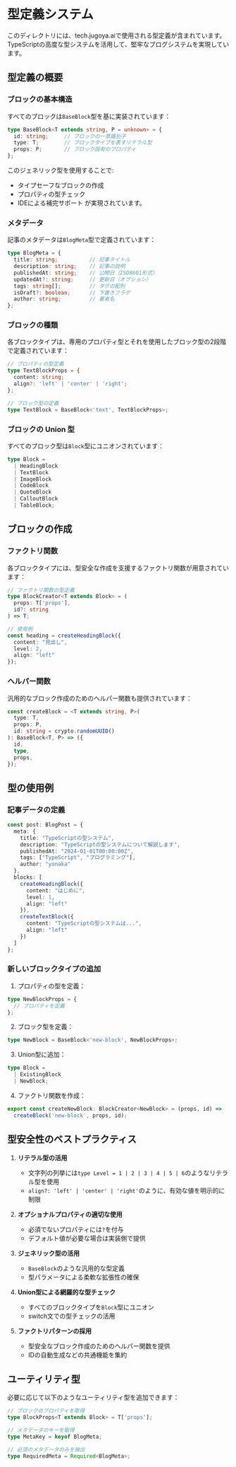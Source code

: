 # 型定義システム

このディレクトリには、tech.jugoya.aiで使用される型定義が含まれています。TypeScriptの高度な型システムを活用して、堅牢なブログシステムを実現しています。

## 型定義の概要

### ブロックの基本構造

すべてのブロックは`BaseBlock`型を基に実装されています：

```typescript
type BaseBlock<T extends string, P = unknown> = {
  id: string;     // ブロックの一意識別子
  type: T;        // ブロックタイプを表すリテラル型
  props: P;       // ブロック固有のプロパティ
};
```

このジェネリック型を使用することで:
- タイプセーフなブロックの作成
- プロパティの型チェック
- IDEによる補完サポート
が実現されています。

### メタデータ

記事のメタデータは`BlogMeta`型で定義されています：

```typescript
type BlogMeta = {
  title: string;          // 記事タイトル
  description: string;    // 記事の説明
  publishedAt: string;    // 公開日（ISO8601形式）
  updatedAt?: string;     // 更新日（オプション）
  tags: string[];         // タグの配列
  isDraft?: boolean;      // 下書きフラグ
  author: string;         // 著者名
};
```

### ブロックの種類

各ブロックタイプは、専用のプロパティ型とそれを使用したブロック型の2段階で定義されています：

```typescript
// プロパティの型定義
type TextBlockProps = {
  content: string;
  align?: 'left' | 'center' | 'right';
};

// ブロック型の定義
type TextBlock = BaseBlock<'text', TextBlockProps>;
```

### ブロックの Union 型

すべてのブロック型は`Block`型にユニオンされています：

```typescript
type Block = 
  | HeadingBlock
  | TextBlock 
  | ImageBlock 
  | CodeBlock 
  | QuoteBlock 
  | CalloutBlock 
  | TableBlock;
```

## ブロックの作成

### ファクトリ関数

各ブロックタイプには、型安全な作成を支援するファクトリ関数が用意されています：

```typescript
// ファクトリ関数の型定義
type BlockCreator<T extends Block> = (
  props: T['props'],
  id?: string
) => T;

// 使用例
const heading = createHeadingBlock({
  content: "見出し",
  level: 2,
  align: "left"
});
```

### ヘルパー関数

汎用的なブロック作成のためのヘルパー関数も提供されています：

```typescript
const createBlock = <T extends string, P>(
  type: T,
  props: P,
  id: string = crypto.randomUUID()
): BaseBlock<T, P> => ({
  id,
  type,
  props,
});
```

## 型の使用例

### 記事データの定義

```typescript
const post: BlogPost = {
  meta: {
    title: "TypeScriptの型システム",
    description: "TypeScriptの型システムについて解説します",
    publishedAt: "2024-01-01T00:00:00Z",
    tags: ["TypeScript", "プログラミング"],
    author: "yonaka"
  },
  blocks: [
    createHeadingBlock({
      content: "はじめに",
      level: 1,
      align: "left"
    }),
    createTextBlock({
      content: "TypeScriptの型システムは...",
      align: "left"
    })
  ]
};
```

### 新しいブロックタイプの追加

1. プロパティの型を定義：
```typescript
type NewBlockProps = {
  // プロパティを定義
};
```

2. ブロック型を定義：
```typescript
type NewBlock = BaseBlock<'new-block', NewBlockProps>;
```

3. Union型に追加：
```typescript
type Block = 
  | ExistingBlock
  | NewBlock;
```

4. ファクトリ関数を作成：
```typescript
export const createNewBlock: BlockCreator<NewBlock> = (props, id) =>
  createBlock('new-block', props, id);
```

## 型安全性のベストプラクティス

1. **リテラル型の活用**
   - 文字列の列挙には`type Level = 1 | 2 | 3 | 4 | 5 | 6`のようなリテラル型を使用
   - `align?: 'left' | 'center' | 'right'`のように、有効な値を明示的に制限

2. **オプショナルプロパティの適切な使用**
   - 必須でないプロパティには`?`を付与
   - デフォルト値が必要な場合は実装側で提供

3. **ジェネリック型の活用**
   - `BaseBlock`のような汎用的な型定義
   - 型パラメータによる柔軟な拡張性の確保

4. **Union型による網羅的な型チェック**
   - すべてのブロックタイプを`Block`型にユニオン
   - switch文での型チェックの活用

5. **ファクトリパターンの採用**
   - 型安全なブロック作成のためのヘルパー関数を提供
   - IDの自動生成などの共通機能を集約

## ユーティリティ型

必要に応じて以下のようなユーティリティ型を追加できます：

```typescript
// ブロックのプロパティを取得
type BlockProps<T extends Block> = T['props'];

// メタデータのキーを取得
type MetaKey = keyof BlogMeta;

// 必須のメタデータのみを抽出
type RequiredMeta = Required<BlogMeta>;
```